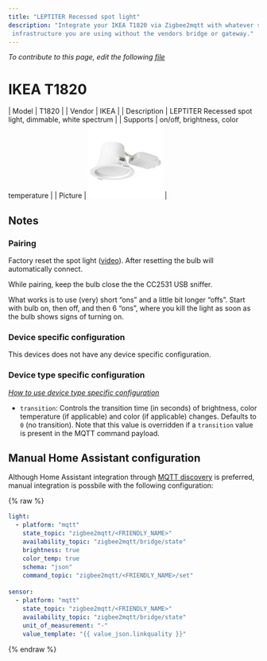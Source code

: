 ```yaml
---
title: "LEPTITER Recessed spot light"
description: "Integrate your IKEA T1820 via Zigbee2mqtt with whatever smart home
 infrastructure you are using without the vendors bridge or gateway."
---
```


*To contribute to this page, edit the following
[file](https://github.com/Koenkk/zigbee2mqtt.io/blob/master/docs/devices/T1820.md)*

# IKEA T1820

| Model | T1820  |
| Vendor  | IKEA  |
| Description | LEPTITER Recessed spot light, dimmable, white spectrum |
| Supports | on/off, brightness, color temperature |
| Picture | ![IKEA T1820](../images/devices/T1820.jpg) |

## Notes


### Pairing
Factory reset the spot light ([video](https://www.youtube.com/watch?v=npxOrPxVfe0)).
After resetting the bulb will automatically connect.

While pairing, keep the bulb close the the CC2531 USB sniffer.

What works is to use (very) short “ons” and a little bit longer “offs”.
Start with bulb on, then off, and then 6 “ons”, where you kill the light as soon as the bulb shows signs of turning on.


### Device specific configuration
This devices does not have any device specific configuration.


### Device type specific configuration
*[How to use device type specific configuration](../configuration/device_specific_configuration.md)*


* `transition`: Controls the transition time (in seconds) of brightness,
color temperature (if applicable) and color (if applicable) changes. Defaults to `0` (no transition).
Note that this value is overridden if a `transition` value is present in the MQTT command payload.


## Manual Home Assistant configuration
Although Home Assistant integration through [MQTT discovery](../integration/home_assistant) is preferred,
manual integration is possbile with the following configuration:


{% raw %}
```yaml
light:
  - platform: "mqtt"
    state_topic: "zigbee2mqtt/<FRIENDLY_NAME>"
    availability_topic: "zigbee2mqtt/bridge/state"
    brightness: true
    color_temp: true
    schema: "json"
    command_topic: "zigbee2mqtt/<FRIENDLY_NAME>/set"

sensor:
  - platform: "mqtt"
    state_topic: "zigbee2mqtt/<FRIENDLY_NAME>"
    availability_topic: "zigbee2mqtt/bridge/state"
    unit_of_measurement: "-"
    value_template: "{{ value_json.linkquality }}"
```
{% endraw %}

